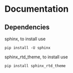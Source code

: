 # Documentation

## Dependencies

  sphinx, to install use

  ```
  pip install -U sphinx
  ```

  sphinx_rtd_theme, to install use

  ```
  pip install sphinx_rtd_theme
  ```
